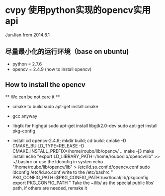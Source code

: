 cvpy 使用python实现的opencv实用api
============================
JunJian from 2014.8.1

尽量最小化的运行环境（base on ubuntu)
-------------------------------------

* python = 2.7.6
* opencv = 2.4.9 (how to install opencv) 

How to install the opencv
-------------------------

** We can be not care it **

* cmake to build 
    sudo apt-get install cmake

* gcc 
    anyway

* libgtk for highgui 
    sudo apt-get install libgtk2.0-dev
    sudo apt-get install pkg-config

* install
    cd opencv-2.4.9; mkdir build; cd build; 
    cmake -D CMAKE_BUILD_TYPE=RELEASE -D CMAKE_INSTALL_PREFIX=/home/roubo/lib/opencv/
     ..
    make -j3
    make install
    echo "export LD_LIBRARY_PATH=/home/roubo/lib/opencv/lib" >> ~/.bashrc
    or
    use the ldconfig in systen
    echo "/home/roubo/lib/opencv/lib" > /etc/ld.so.conf.d/opencv.conf
    sudo ldconfig /etc/ld.so.conf
    write to the /etc/bashrc
    "
    PKG_CONFIG_PATH=$PKG_CONFIG_PATH:/usr/local/lib/pkgconfig
    export PKG_CONFIG_PATH
    "
    Take the ~/lib/ as the special public libs' path, if others are needed, remake it

